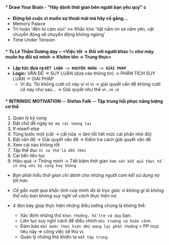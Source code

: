 #### * Draw Your Brain - "Hãy dành thời gian bên người bạn yêu quý" c

- **Đừng bỏ cuộc vì muốn sự thoải mái mà hãy cố gắng...**
- Memory Palace
- Trì hoãn 'đến từ cảm xúc' <-> Khắc khe 'Vật nằm im sẽ nằm yên, vật chuyển động sẽ chuyển động không ngừng'
- Time Under Tension

#### * Ts Lê Thẩm Dương dạy ~ <Việc tốt -> Đối với người khác != như mày muốn họ đối sử mình -> Khiêm tốn -> Trung thực>

- **Lập tức đưa ra `KẾT LUẬN -> NGUYÊN NHÂN -> GIẢI PHÁP`**
- **Logic:** VẤN ĐỀ -> SUY LUẬN (dựa vào thông tin) -> PHÂN TÍCH SUY LUẬN -> GIẢI PHÁP
  - Ví dụ: Tôi không cưới cô này vì vì vì -> giải quyết vấn đề không cưới cô này như sau... -> Giải quyết như thế vì...vì..vi

#### * INTRINSIC MOTIVATION -- Stefan Falk -- Tập trung hồi phục năng lượng cơ thể

1. Quản lý kỳ vọng
2. Đặt chữ đề ngày `kệ mẹ cái tương lai`
3. If-elseif-else
4. Từng bước một (cắt -> cắt nữa -> làm tốt hết mức cái phần nhỏ đó)
5. Đặt vấn đề -> Giải quyết vấn đề -> Kiểm tra cách giải quyết vấn đề
6. Xem cái nào không tốt
7. Tập thể dục `Vì cơ thể là đền thời`
8. Cải tiến liên tục
9. Hiệu quả -> Thông minh -> Tiết kiệm thời gian `Xem xét kết quả thực tế có ứng với kỳ vọng hay không`

- _Bạn phải hiểu thời gian chỉ dành cho những người cam kết sử dụng nó tốt hơn._

- _Cố gắn vượt qua khắc tinh của mình đó là trực giác vì không gì là không thể nếu bạn không suy nghĩ về cách thực hiện nó._

- 4 đòn bảy giúp thực hiện những điều tưởng chừng là không thể:
  - Xác định những thứ `khen thưởng, hỗ trợ và dạy` bạn.
  - Liên tục suy nghĩ cách để điều chỉnh `môi trường và hoàn cảnh`.
  - Đảm bảo `mỗi bước thực hiện đều mang lại phần thưởng` = PP mục tiêu này => công việc sẽ thú vị.
  - Quản lý những thứ khiến ta `mất tập trung`.
